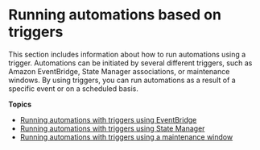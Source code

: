 # Running automations based on triggers<a name="automation-executing-triggers"></a>

This section includes information about how to run automations using a trigger\. Automations can be initiated by several different triggers, such as Amazon EventBridge, State Manager associations, or maintenance windows\. By using triggers, you can run automations as a result of a specific event or on a scheduled basis\.

**Topics**
+ [Running automations with triggers using EventBridge](automation-cwe-target.md)
+ [Running automations with triggers using State Manager](automation-sm-target.md)
+ [Running automations with triggers using a maintenance window](automation-mw-target.md)